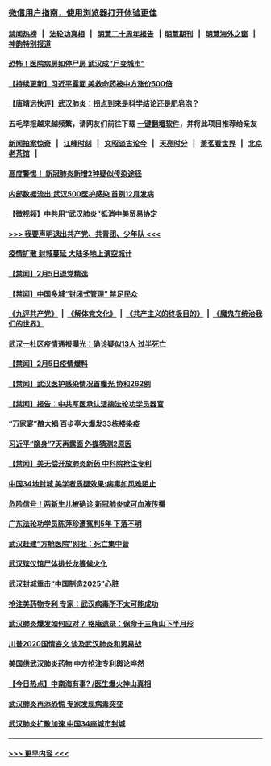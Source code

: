 ### [微信用户指南，使用浏览器打开体验更佳](https://github.com/gfw-breaker/banned-news1/blob/master/indexes/wechat-guide.md?t=0)
#### [禁闻热榜](热点新闻.md?t=0)  &nbsp;&nbsp;|&nbsp;&nbsp; [法轮功真相](https://github.com/gfw-breaker/truth/blob/master/README.md?t=0) &nbsp;&nbsp;|&nbsp;&nbsp; [明慧二十周年报告](https://github.com/gfw-breaker/mh-reports/blob/master/README.md?t=0) &nbsp;&nbsp;|&nbsp;&nbsp;[明慧期刊](https://github.com/gfw-breaker/mh-qikan) &nbsp;&nbsp;|&nbsp;&nbsp; [明慧海外之窗](https://github.com/gfw-breaker/mh-news/blob/master/README.md?t=0) &nbsp;&nbsp;|&nbsp;&nbsp; [神韵特别报道](https://github.com/gfw-breaker/mh-news/blob/master/shenyun.md?t=0)
#### [恐怖！医院病房如停尸房 武汉成“尸变城市”](../pages/prog204/a102770433.md?t=02061011) 
#### [【持续更新】习近平露面 美救命药被中方涨价500倍](../pages/prog204/a102757185.md?t=02061011) 
#### [【唐靖远快评】武汉肺炎：拐点到来是科学结论还是肥皂泡？](../pages/prog204/a102770377.md?t=02061011) 
#### 五毛举报越来越频繁，请网友们前往下载 [一键翻墙软件](https://github.com/gfw-breaker/ssr-accounts)，并将此项目推荐给亲友
#### [新闻拍案惊奇](https://github.com/gfw-breaker/banned-news1/blob/master/pages/link4.md) &nbsp;&nbsp;|&nbsp;&nbsp; [江峰时刻](https://github.com/gfw-breaker/banned-news1/blob/master/pages/link4.md) &nbsp;&nbsp;|&nbsp;&nbsp; [文昭谈古论今](https://github.com/gfw-breaker/banned-news1/blob/master/pages/link4.md) &nbsp;&nbsp;|&nbsp;&nbsp; [天亮时分](https://github.com/gfw-breaker/banned-news1/blob/master/pages/link4.md) &nbsp;&nbsp;|&nbsp;&nbsp; [萧茗看世界](https://github.com/gfw-breaker/banned-news1/blob/master/pages/link4.md) &nbsp;&nbsp;|&nbsp;&nbsp; [北京老茶馆](https://github.com/gfw-breaker/banned-news1/blob/master/pages/link4.md) &nbsp;&nbsp;|&nbsp;&nbsp; 
#### [高度警惕！ 新冠肺炎新增2种疑似传染途径](../pages/prog204/a102770355.md?t=02061011) 
#### [内部数据流出:武汉500医护感染 首例12月发病](../pages/prog204/a102770335.md?t=02061011) 
#### [【微视频】中共用“武汉肺炎”抵消中美贸易协定](../pages/prog204/a102770336.md?t=02061011) 
#### [>>> 我要声明退出共产党、共青团、少年队 <<<](https://github.com/begood0513/goodnews/blob/master/quit/letter.md) 
#### [疫情扩散 封城蔓延 大陆多地上演空城计](../pages/prog204/a102770333.md?t=02061011) 
#### [【禁闻】2月5日退党精选](../pages/prog204/a102770326.md?t=02061011) 
#### [【禁闻】中国多城“封闭式管理” 禁足民众](../pages/prog204/a102770306.md?t=02061011) 
#### [《九评共产党》](https://github.com/begood0513/9ping.md/blob/master/README.md) &nbsp;|&nbsp; [《解体党文化》](../../../../jtdwh.md/blob/master/README.md)  &nbsp;|&nbsp; [《共产主义的终极目的》](../../../../gczydzjmd.md/blob/master/README.md) &nbsp;|&nbsp; [《魔鬼在统治我们的世界》](../../../../mgztzwmdsj.md/blob/master/README.md) 
#### [武汉一社区疫情通报曝光：确诊疑似13人 过半死亡](../pages/prog204/a102770275.md?t=02061011) 
#### [【禁闻】2月5日疫情爆料](../pages/prog204/a102770297.md?t=02061011) 
#### [【禁闻】武汉医护感染情况首曝光 协和262例](../pages/prog204/a102770283.md?t=02061011) 
#### [【禁闻】报告：中共军医承认活摘法轮功学员器官](../pages/prog204/a102770259.md?t=02061011) 
#### [“万家宴”酿大祸  百步亭大爆发33栋楼染疫](../pages/prog204/a102770200.md?t=02061011) 
#### [习近平“隐身”7天再露面 外媒猜测2原因](../pages/prog204/a102770137.md?t=02061011) 
#### [【禁闻】美无偿开放肺炎新药 中科院抢注专利](../pages/prog204/a102770225.md?t=02061011) 
#### [中国34地封城 美学者质疑效果:病毒如风难阻止](../pages/prog204/a102770088.md?t=02061011) 
#### [危险信号！两新生儿被确诊  新冠肺炎或可血液传播](../pages/prog204/a102770061.md?t=02061011) 
#### [广东法轮功学员陈萍珍遭冤判5年 下落不明](../pages/prog204/a102770056.md?t=02061011) 
#### [武汉赶建“方舱医院”网批：死亡集中营](../pages/prog204/a102769877.md?t=02061011) 
#### [武汉殡仪馆尸体排长龙等候火化](../pages/prog204/a102769858.md?t=02061011) 
#### [武汉封城重击“中国制造2025”心脏](../pages/prog204/a102769832.md?t=02061011) 
#### [抢注美药物专利 专家：武汉病毒所不太可能成功](../pages/prog204/a102769809.md?t=02061011) 
#### [武汉肺炎爆发如何应对？ 格庵遗录：保命于三角山下半月形](../pages/prog204/a102769816.md?t=02061011) 
#### [川普2020国情咨文 谈及武汉肺炎和贸易战](../pages/prog204/a102769813.md?t=02061011) 
#### [美国供武汉肺炎药物 中方抢注专利舆论哗然](../pages/prog204/a102769789.md?t=02061011) 
#### [【今日热点】中南海有事? /医生爆火神山真相](../pages/prog204/a102769711.md?t=02061011) 
#### [武汉肺炎再添恐慌 专家发现病毒突变](../pages/prog204/a102769780.md?t=02061011) 
#### [武汉肺炎扩散加速 中国34座城市封城](../pages/prog204/a102769742.md?t=02061011) 

----
#### [ >>> 更早内容 <<< ](../indexes/prog204-earlier.md)
